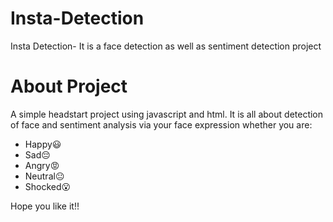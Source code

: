 # Insta-Detection
Insta Detection- It is a face detection as well as sentiment detection project

# About Project
A simple headstart project using javascript and html. It is all about detection of face and sentiment analysis via your face expression whether you are:
- Happy😃
- Sad😔
- Angry😡
- Neutral😐
- Shocked😮


Hope you like it!!

  


